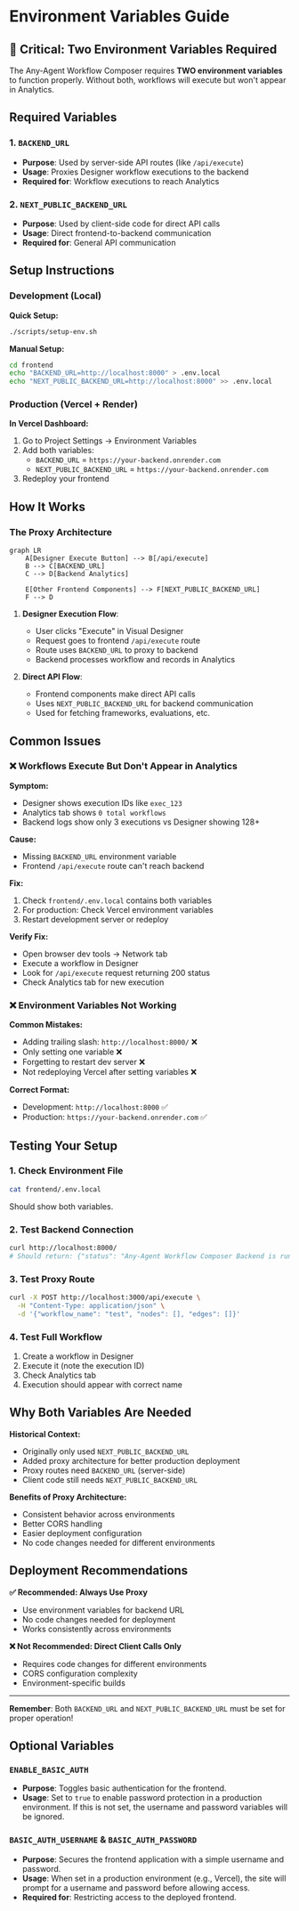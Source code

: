# Environment Variables Guide

## 🚨 Critical: Two Environment Variables Required

The Any-Agent Workflow Composer requires **TWO environment variables** to function properly. Without both, workflows will execute but won't appear in Analytics.

## Required Variables

### 1. `BACKEND_URL`
- **Purpose**: Used by server-side API routes (like `/api/execute`)
- **Usage**: Proxies Designer workflow executions to the backend
- **Required for**: Workflow executions to reach Analytics

### 2. `NEXT_PUBLIC_BACKEND_URL`
- **Purpose**: Used by client-side code for direct API calls
- **Usage**: Direct frontend-to-backend communication
- **Required for**: General API communication

## Setup Instructions

### Development (Local)

**Quick Setup:**
```bash
./scripts/setup-env.sh
```

**Manual Setup:**
```bash
cd frontend
echo "BACKEND_URL=http://localhost:8000" > .env.local
echo "NEXT_PUBLIC_BACKEND_URL=http://localhost:8000" >> .env.local
```

### Production (Vercel + Render)

**In Vercel Dashboard:**
1. Go to Project Settings → Environment Variables
2. Add both variables:
   - `BACKEND_URL` = `https://your-backend.onrender.com`
   - `NEXT_PUBLIC_BACKEND_URL` = `https://your-backend.onrender.com`
3. Redeploy your frontend

## How It Works

### The Proxy Architecture

```mermaid
graph LR
    A[Designer Execute Button] --> B[/api/execute]
    B --> C[BACKEND_URL]
    C --> D[Backend Analytics]
    
    E[Other Frontend Components] --> F[NEXT_PUBLIC_BACKEND_URL]
    F --> D
```

1. **Designer Execution Flow**:
   - User clicks "Execute" in Visual Designer
   - Request goes to frontend `/api/execute` route
   - Route uses `BACKEND_URL` to proxy to backend
   - Backend processes workflow and records in Analytics

2. **Direct API Flow**:
   - Frontend components make direct API calls
   - Uses `NEXT_PUBLIC_BACKEND_URL` for backend communication
   - Used for fetching frameworks, evaluations, etc.

## Common Issues

### ❌ Workflows Execute But Don't Appear in Analytics

**Symptom:**
- Designer shows execution IDs like `exec_123`
- Analytics tab shows `0 total workflows`
- Backend logs show only 3 executions vs Designer showing 128+

**Cause:**
- Missing `BACKEND_URL` environment variable
- Frontend `/api/execute` route can't reach backend

**Fix:**
1. Check `frontend/.env.local` contains both variables
2. For production: Check Vercel environment variables
3. Restart development server or redeploy

**Verify Fix:**
- Open browser dev tools → Network tab
- Execute a workflow in Designer
- Look for `/api/execute` request returning 200 status
- Check Analytics tab for new execution

### ❌ Environment Variables Not Working

**Common Mistakes:**
- Adding trailing slash: `http://localhost:8000/` ❌
- Only setting one variable ❌
- Forgetting to restart dev server ❌
- Not redeploying Vercel after setting variables ❌

**Correct Format:**
- Development: `http://localhost:8000` ✅
- Production: `https://your-backend.onrender.com` ✅

## Testing Your Setup

### 1. Check Environment File
```bash
cat frontend/.env.local
```
Should show both variables.

### 2. Test Backend Connection
```bash
curl http://localhost:8000/
# Should return: {"status": "Any-Agent Workflow Composer Backend is running!"}
```

### 3. Test Proxy Route
```bash
curl -X POST http://localhost:3000/api/execute \
  -H "Content-Type: application/json" \
  -d '{"workflow_name": "test", "nodes": [], "edges": []}'
```

### 4. Test Full Workflow
1. Create a workflow in Designer
2. Execute it (note the execution ID)
3. Check Analytics tab
4. Execution should appear with correct name

## Why Both Variables Are Needed

**Historical Context:**
- Originally only used `NEXT_PUBLIC_BACKEND_URL`
- Added proxy architecture for better production deployment
- Proxy routes need `BACKEND_URL` (server-side)
- Client code still needs `NEXT_PUBLIC_BACKEND_URL`

**Benefits of Proxy Architecture:**
- Consistent behavior across environments
- Better CORS handling
- Easier deployment configuration
- No code changes needed for different environments

## Deployment Recommendations

**✅ Recommended: Always Use Proxy**
- Use environment variables for backend URL
- No code changes needed for deployment
- Works consistently across environments

**❌ Not Recommended: Direct Client Calls Only**
- Requires code changes for different environments
- CORS configuration complexity
- Environment-specific builds

---

**Remember**: Both `BACKEND_URL` and `NEXT_PUBLIC_BACKEND_URL` must be set for proper operation! 

## Optional Variables

### `ENABLE_BASIC_AUTH`
- **Purpose**: Toggles basic authentication for the frontend.
- **Usage**: Set to `true` to enable password protection in a production environment. If this is not set, the username and password variables will be ignored.

### `BASIC_AUTH_USERNAME` & `BASIC_AUTH_PASSWORD`
- **Purpose**: Secures the frontend application with a simple username and password.
- **Usage**: When set in a production environment (e.g., Vercel), the site will prompt for a username and password before allowing access.
- **Required for**: Restricting access to the deployed frontend. 